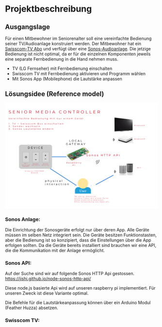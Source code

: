 # Projektbeschreibung

## Ausgangslage
Für einen Mitbewohner im Seniorenalter soll eine vereinfachte Bedienung seiner TV/Audioanlage konstruiert werden. Der Mitbewohner hat ein [Swisscom-TV Abo](https://www.swisscom.ch/de/privatkunden/abos-tarife/inone-home/digital-tv.html) und verfügt über eine [Sonos-Audioanlage](https://www.sonos.com/en-us/home). 
Die jetzige Bedienung ist nicht optimal, da er für die einzelnen Komponenten jeweils eine separate Fernbedienung in die Hand nehmen muss.
-	TV (LG Fernseher) mit Fernbedienung einschalten
-	Swisscom TV mit Fernbedienung aktivieren und Programm wählen
-	Mit Sonos App (Mobilephone) die Lautstärke anpassen

## Lösungsidee (Reference model)
![reference model](01-Usecase-reference-model/draft1.png)


### Sonos Anlage:

Die Einrichtung der Sonosgeräte erfolgt nur über deren App. Alle Geräte müssen im selben Netz integriert sein. Die Geräte besitzen Funktionstasten, aber die Bedienung ist so konzipiert, dass die Einstellungen über die App erfolgen sollten. Da die Geräte bereits installiert sind brauchen wir eine API, die die Kommunikation mit der Anlage ermöglicht.

### Sonos API:

Auf der Suche sind wir auf folgende Sonos HTTP Api gestossen.  
https://jishi.github.io/node-sonos-http-api/

Diese node.js basierte Api wird auf unseren raspberry pi implementiert. Für unseren Zweck ist diese Variante optimal.

Die Befehle für die Lautstärkeanpassung können über ein Arduino Modul (Feather Huzza) absetzen.

### Swisscom TV:






